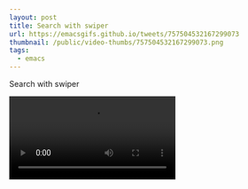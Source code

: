 ```yaml
---
layout: post
title: Search with swiper
url: https://emacsgifs.github.io/tweets/757504532167299073
thumbnail: /public/video-thumbs/757504532167299073.png
tags:
  - emacs
---
```


Search with swiper

<video controls autoplay loop>
  <source src="/public/videos/757504532167299073.mp4" type="video/mp4">
    Sorry your browser does not support the video tag, maybe time to upgrade?
</video>
